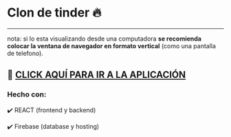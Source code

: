 # Clon de tinder 🔥
---

nota: si lo esta visualizando desde una computadora **se recomienda colocar la ventana de navegador en formato vertical** (como una pantalla de telefono).


📌 [CLICK AQUÍ PARA IR A LA APLICACIÓN](https://tinder-clone-f089c.web.app/)
---
### Hecho con:
 ✔️ REACT (frontend y backend)
 
 
 ✔️ Firebase (database y hosting)
